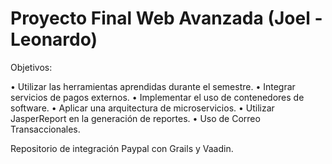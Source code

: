 Proyecto Final Web Avanzada (Joel - Leonardo)
================================================

Objetivos: 

• Utilizar las herramientas aprendidas durante el semestre. 
• Integrar servicios de pagos externos. 
• Implementar el uso de contenedores de software. 
• Aplicar una arquitectura de microservicios. 
• Utilizar JasperReport en la generación de reportes. 
• Uso de Correo Transaccionales.


Repositorio de integración Paypal con Grails y Vaadin. 
